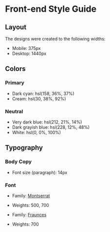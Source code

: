 # Front-end Style Guide

## Layout

The designs were created to the following widths:

- Mobile: 375px
- Desktop: 1440px

## Colors

### Primary

- Dark cyan: hsl(158, 36%, 37%) <!--cor do button-->
- Cream: hsl(30, 38%, 92%)<!--cor de fundo caixa-->

### Neutral

- Very dark blue: hsl(212, 21%, 14%) <!--cor do texto-->
- Dark grayish blue: hsl(228, 12%, 48%)<!--cor do texto-->
- White: hsl(0, 0%, 100%)<!--area de texto e preço-->

## Typography

### Body Copy

- Font size (paragraph): 14px

### Font

- Family: [Montserrat](https://fonts.google.com/specimen/Montserrat)
- Weights: 500, 700

- Family: [Fraunces](https://fonts.google.com/specimen/Fraunces)
- Weights: 700
